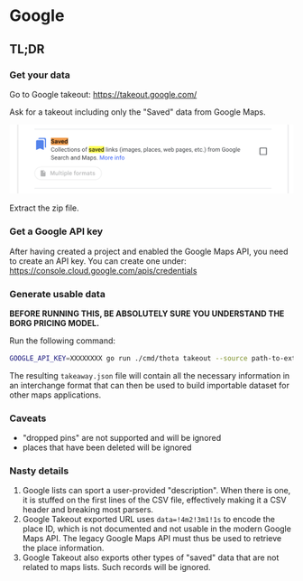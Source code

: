 # Google

## TL;DR

### Get your data

Go to Google takeout: https://takeout.google.com/

Ask for a takeout including only the "Saved" data from Google Maps.

![saved.png](saved.png)

Extract the zip file.

### Get a Google API key

After having created a project and enabled the Google Maps API, you need to create an API key.
You can create one under: https://console.cloud.google.com/apis/credentials

### Generate usable data

**BEFORE RUNNING THIS, BE ABSOLUTELY SURE YOU UNDERSTAND THE BORG PRICING MODEL.**

Run the following command:

```bash
GOOGLE_API_KEY=XXXXXXXX go run ./cmd/thota takeout --source path-to-extracted-takeout-folder/Saved > takeaway.json
``` 

The resulting `takeaway.json` file will contain all the necessary information in an interchange format
that can then be used to build importable dataset for other maps applications.

### Caveats

- "dropped pins" are not supported and will be ignored
- places that have been deleted will be ignored

### Nasty details

1. Google lists can sport a user-provided "description".
When there is one, it is stuffed on the first lines of the CSV file, effectively making it a CSV header and breaking
most parsers.
2. Google Takeout exported URL uses `data=!4m2!3m1!1s` to encode the place ID, which is not documented
and not usable in the modern Google Maps API.
The legacy Google Maps API must thus be used to retrieve the place information.
3. Google Takeout also exports other types of "saved" data that are not related to maps lists.
Such records will be ignored.